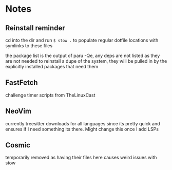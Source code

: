 # Notes
## Reinstall reminder
cd into the dir and run 
``$ stow .``
to populate regular dotfile locations with symlinks to these files

the package list is the output of paru -Qe, any deps are not listed as they are not needed to reinstall a dupe of the system, they will be pulled in by the explicitly installed packages that need them
## FastFetch

challenge timer scripts from TheLinuxCast

## NeoVim

currently treesitter downloads for all languages since its pretty quick and ensures if I need something its there. Might change this once I add LSPs

## Cosmic 

temporarily removed as having their files here causes weird issues with stow
